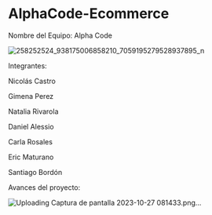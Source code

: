 # AlphaCode-Ecommerce

Nombre del Equipo: Alpha Code

![258252524_938175006858210_7059195279528937895_n](https://github.com/CodeSystem2022/AlphaCode-Ecommerce/assets/113069134/4602a716-3db8-457c-ad93-2d779ae10dee)

Integrantes:

Nicolás Castro

Gimena Perez

Natalia Rivarola

Daniel Alessio

Carla Rosales

Eric Maturano

Santiago Bordón

Avances del proyecto:

![Uploading Captura de pantalla 2023-10-27 081433.png…]()
